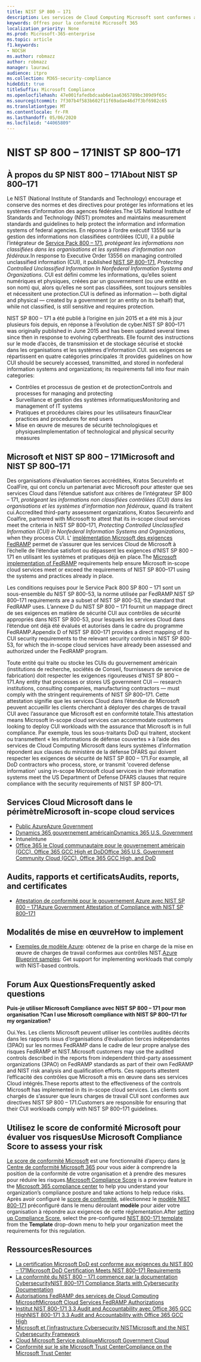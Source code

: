 ```yaml
---
title: NIST SP 800 – 171
description: Les services de Cloud Computing Microsoft sont conformes aux directives NIST SP 800 – 171 afin de protéger les informations non classifiées contrôlées (CUI) dans les systèmes d’information non fédéraux.
keywords: Offres pour la conformité Microsoft 365
localization_priority: None
ms.prod: Microsoft-365-enterprise
ms.topic: article
f1.keywords:
- NOCSH
ms.author: robmazz
author: robmazz
manager: laurawi
audience: itpro
ms.collection: M365-security-compliance
hideEdit: true
titleSuffix: Microsoft Compliance
ms.openlocfilehash: 47e001fafedbdcaab6e1aa6365789bc309d9f65c
ms.sourcegitcommit: 7f307b4f583b602f11f69adae46d7f3bf6982c65
ms.translationtype: MT
ms.contentlocale: fr-FR
ms.lasthandoff: 05/06/2020
ms.locfileid: "44065809"
---
```

# <a name="nist-sp-800171"></a><span data-ttu-id="d689d-104">NIST SP 800 – 171</span><span class="sxs-lookup"><span data-stu-id="d689d-104">NIST SP 800–171</span></span>

## <a name="about-nist-sp-800171"></a><span data-ttu-id="d689d-105">À propos du SP NIST 800 – 171</span><span class="sxs-lookup"><span data-stu-id="d689d-105">About NIST SP 800–171</span></span>

<span data-ttu-id="d689d-106">Le NIST (National Institute of Standards and Technology) encourage et conserve des normes et des directives pour protéger les informations et les systèmes d’information des agences fédérales.</span><span class="sxs-lookup"><span data-stu-id="d689d-106">The US National Institute of Standards and Technology (NIST) promotes and maintains measurement standards and guidelines to help protect the information and information systems of federal agencies.</span></span> <span data-ttu-id="d689d-107">En réponse à l’ordre exécutif 13556 sur la gestion des informations non classifiées contrôlées (CUI), il a publié l’intégrateur de [Service Pack 800 – 171](https://csrc.nist.gov/publications/detail/sp/800-171/rev-1/final), *protégeant les informations non classifiées dans les organisations et les systèmes d’information non fédéraux*.</span><span class="sxs-lookup"><span data-stu-id="d689d-107">In response to Executive Order 13556 on managing controlled unclassified information (CUI), it published [NIST SP 800–171](https://csrc.nist.gov/publications/detail/sp/800-171/rev-1/final), *Protecting Controlled Unclassified Information In Nonfederal Information Systems and Organizations*.</span></span> <span data-ttu-id="d689d-108">CUI est défini comme les informations, qu’elles soient numériques et physiques, créées par un gouvernement (ou une entité en son nom) qui, alors qu’elles ne sont pas classifiées, sont toujours sensibles et nécessitent une protection.</span><span class="sxs-lookup"><span data-stu-id="d689d-108">CUI is defined as information — both digital and physical — created by a government (or an entity on its behalf) that, while not classified, is still sensitive and requires protection.</span></span>

<span data-ttu-id="d689d-109">NIST SP 800 – 171 a été publié à l’origine en juin 2015 et a été mis à jour plusieurs fois depuis, en réponse à l’évolution de cyber.</span><span class="sxs-lookup"><span data-stu-id="d689d-109">NIST SP 800–171 was originally published in June 2015 and has been updated several times since then in response to evolving cyberthreats.</span></span> <span data-ttu-id="d689d-110">Elle fournit des instructions sur le mode d’accès, de transmission et de stockage sécurisé et stocké dans les organisations et les systèmes d’information CUI. ses exigences se répartissent en quatre catégories principales :</span><span class="sxs-lookup"><span data-stu-id="d689d-110">It provides guidelines on how CUI should be securely accessed, transmitted, and stored in nonfederal information systems and organizations; its requirements fall into four main categories:</span></span>

- <span data-ttu-id="d689d-111">Contrôles et processus de gestion et de protection</span><span class="sxs-lookup"><span data-stu-id="d689d-111">Controls and processes for managing and protecting</span></span>
- <span data-ttu-id="d689d-112">Surveillance et gestion des systèmes informatiques</span><span class="sxs-lookup"><span data-stu-id="d689d-112">Monitoring and management of IT systems</span></span>
- <span data-ttu-id="d689d-113">Pratiques et procédures claires pour les utilisateurs finaux</span><span class="sxs-lookup"><span data-stu-id="d689d-113">Clear practices and procedures for end users</span></span>
- <span data-ttu-id="d689d-114">Mise en œuvre de mesures de sécurité technologiques et physiques</span><span class="sxs-lookup"><span data-stu-id="d689d-114">Implementation of technological and physical security measures</span></span>

## <a name="microsoft-and-nist-sp-800171"></a><span data-ttu-id="d689d-115">Microsoft et NIST SP 800 – 171</span><span class="sxs-lookup"><span data-stu-id="d689d-115">Microsoft and NIST SP 800–171</span></span>

<span data-ttu-id="d689d-116">Des organisations d’évaluation tierces accréditées, Kratos SecureInfo et CoalFire, qui ont conclu un partenariat avec Microsoft pour attester que ses services Cloud dans l’étendue satisfont aux critères de l’intégrateur SP 800 – 171, *protégeant les informations non classifiées contrôlées (CUI) dans les organisations et les systèmes d’information non fédéraux*, quand ils traitent cui.</span><span class="sxs-lookup"><span data-stu-id="d689d-116">Accredited third-party assessment organizations, Kratos Secureinfo and Coalfire, partnered with Microsoft to attest that its in-scope cloud services meet the criteria in NIST SP 800–171, *Protecting Controlled Unclassified Information (CUI) in Nonfederal Information Systems and Organizations*, when they process CUI.</span></span> <span data-ttu-id="d689d-117">L' [implémentation Microsoft des exigences FedRAMP](offering-fedramp.md) permet de s’assurer que les services Cloud de Microsoft à l’échelle de l’étendue satisfont ou dépassent les exigences d’NIST SP 800 – 171 en utilisant les systèmes et pratiques déjà en place.</span><span class="sxs-lookup"><span data-stu-id="d689d-117">The [Microsoft implementation of FedRAMP](offering-fedramp.md) requirements help ensure Microsoft in-scope cloud services meet or exceed the requirements of NIST SP 800–171 using the systems and practices already in place.</span></span>

<span data-ttu-id="d689d-118">Les conditions requises pour le Service Pack 800 SP 800 – 171 sont un sous-ensemble du NIST SP 800-53, la norme utilisée par FedRAMP.</span><span class="sxs-lookup"><span data-stu-id="d689d-118">NIST SP 800–171 requirements are a subset of NIST SP 800-53, the standard that FedRAMP uses.</span></span> <span data-ttu-id="d689d-119">L’annexe D du NIST SP 800 – 171 fournit un mappage direct de ses exigences en matière de sécurité CUI aux contrôles de sécurité appropriés dans NIST SP 800-53, pour lesquels les services Cloud dans l’étendue ont déjà été évalués et autorisés dans le cadre du programme FedRAMP.</span><span class="sxs-lookup"><span data-stu-id="d689d-119">Appendix D of NIST SP 800–171 provides a direct mapping of its CUI security requirements to the relevant security controls in NIST SP 800-53, for which the in-scope cloud services have already been assessed and authorized under the FedRAMP program.</span></span>

<span data-ttu-id="d689d-120">Toute entité qui traite ou stocke les CUIs du gouvernement américain (institutions de recherche, sociétés de Conseil, fournisseurs de service de fabrication) doit respecter les exigences rigoureuses d’NIST SP 800 – 171.</span><span class="sxs-lookup"><span data-stu-id="d689d-120">Any entity that processes or stores US government CUI — research institutions, consulting companies, manufacturing contractors — must comply with the stringent requirements of NIST SP 800–171.</span></span> <span data-ttu-id="d689d-121">Cette attestation signifie que les services Cloud dans l’étendue de Microsoft peuvent accueillir les clients cherchant à déployer des charges de travail CUI avec l’assurance que Microsoft est en conformité totale.</span><span class="sxs-lookup"><span data-stu-id="d689d-121">This attestation means Microsoft in-scope cloud services can accommodate customers looking to deploy CUI workloads with the assurance that Microsoft is in full compliance.</span></span> <span data-ttu-id="d689d-122">Par exemple, tous les sous-traitants DoD qui traitent, stockent ou transmettent « les informations de défense couvertes » à l’aide des services de Cloud Computing Microsoft dans leurs systèmes d’information répondent aux clauses du ministère de la défense DFARS qui doivent respecter les exigences de sécurité de NIST SP 800 – 171.</span><span class="sxs-lookup"><span data-stu-id="d689d-122">For example, all DoD contractors who process, store, or transmit 'covered defense information' using in-scope Microsoft cloud services in their information systems meet the US Department of Defense DFARS clauses that require compliance with the security requirements of NIST SP 800–171.</span></span>

## <a name="microsoft-in-scope-cloud-services"></a><span data-ttu-id="d689d-123">Services Cloud Microsoft dans le périmètre</span><span class="sxs-lookup"><span data-stu-id="d689d-123">Microsoft in-scope cloud services</span></span>

- [<span data-ttu-id="d689d-124">Public Azure</span><span class="sxs-lookup"><span data-stu-id="d689d-124">Azure Government</span></span>](https://aka.ms/AzureCompliance)
- [<span data-ttu-id="d689d-125">Dynamics 365 gouvernement américain</span><span class="sxs-lookup"><span data-stu-id="d689d-125">Dynamics 365 U.S. Government</span></span>](https://aka.ms/d365-compliance-list)
- <span data-ttu-id="d689d-126">Intune</span><span class="sxs-lookup"><span data-stu-id="d689d-126">Intune</span></span>
- [<span data-ttu-id="d689d-127">Office 365 le Cloud communautaire pour le gouvernement américain (GCC), Office 365 GCC High et DoD</span><span class="sxs-lookup"><span data-stu-id="d689d-127">Office 365 U.S. Government Community Cloud (GCC), Office 365 GCC High, and DoD</span></span>](https://aka.ms/o365-compliance-framework)

## <a name="audits-reports-and-certificates"></a><span data-ttu-id="d689d-128">Audits, rapports et certificats</span><span class="sxs-lookup"><span data-stu-id="d689d-128">Audits, reports, and certificates</span></span>

- [<span data-ttu-id="d689d-129">Attestation de conformité pour le gouvernement Azure avec NIST SP 800 – 171</span><span class="sxs-lookup"><span data-stu-id="d689d-129">Azure Government Attestation of Compliance with NIST SP 800–171</span></span>](https://aka.ms/Azure-NIST-800-171)

## <a name="how-to-implement"></a><span data-ttu-id="d689d-130">Modalités de mise en œuvre</span><span class="sxs-lookup"><span data-stu-id="d689d-130">How to implement</span></span>

- <span data-ttu-id="d689d-131">[Exemples de modèle Azure](https://docs.microsoft.com/azure/governance/blueprints/samples/): obtenez de la prise en charge de la mise en œuvre de charges de travail conformes aux contrôles NIST.</span><span class="sxs-lookup"><span data-stu-id="d689d-131">[Azure Blueprint samples](https://docs.microsoft.com/azure/governance/blueprints/samples/): Get support for implementing workloads that comply with NIST-based controls.</span></span>

## <a name="frequently-asked-questions"></a><span data-ttu-id="d689d-132">Forum Aux Questions</span><span class="sxs-lookup"><span data-stu-id="d689d-132">Frequently asked questions</span></span>

<span data-ttu-id="d689d-133">**Puis-je utiliser Microsoft Compliance avec NIST SP 800 – 171 pour mon organisation ?**</span><span class="sxs-lookup"><span data-stu-id="d689d-133">**Can I use Microsoft compliance with NIST SP 800–171 for my organization?**</span></span>

<span data-ttu-id="d689d-134">Oui.</span><span class="sxs-lookup"><span data-stu-id="d689d-134">Yes.</span></span> <span data-ttu-id="d689d-135">Les clients Microsoft peuvent utiliser les contrôles audités décrits dans les rapports issus d’organisations d’évaluation tierces indépendantes (3PAO) sur les normes FedRAMP dans le cadre de leur propre analyse des risques FedRAMP et NIST.</span><span class="sxs-lookup"><span data-stu-id="d689d-135">Microsoft customers may use the audited controls described in the reports from independent third-party assessment organizations (3PAO) on FedRAMP standards as part of their own FedRAMP and NIST risk analysis and qualification efforts.</span></span> <span data-ttu-id="d689d-136">Ces rapports attestent l’efficacité des contrôles que Microsoft a mis en œuvre dans ses services Cloud intégrés.</span><span class="sxs-lookup"><span data-stu-id="d689d-136">These reports attest to the effectiveness of the controls Microsoft has implemented in its in-scope cloud services.</span></span> <span data-ttu-id="d689d-137">Les clients sont chargés de s’assurer que leurs charges de travail CUI sont conformes aux directives NIST SP 800 – 171.</span><span class="sxs-lookup"><span data-stu-id="d689d-137">Customers are responsible for ensuring that their CUI workloads comply with NIST SP 800–171 guidelines.</span></span>

## <a name="use-microsoft-compliance-score-to-assess-your-risk"></a><span data-ttu-id="d689d-138">Utilisez le score de conformité Microsoft pour évaluer vos risques</span><span class="sxs-lookup"><span data-stu-id="d689d-138">Use Microsoft Compliance Score to assess your risk</span></span>

<span data-ttu-id="d689d-139">[Le score de conformité Microsoft](compliance-score.md) est une fonctionnalité d’aperçu dans [le Centre de conformité Microsoft 365](microsoft-365-compliance-center.md) pour vous aider à comprendre la position de la conformité de votre organisation et à prendre des mesures pour réduire les risques.</span><span class="sxs-lookup"><span data-stu-id="d689d-139">[Microsoft Compliance Score](compliance-score.md) is a preview feature in the [Microsoft 365 compliance center](microsoft-365-compliance-center.md) to help you understand your organization’s compliance posture and take actions to help reduce risks.</span></span> <span data-ttu-id="d689d-140">Après avoir configuré le [score de conformité](compliance-score-setup.md), sélectionnez le [modèle NIST 800-171](https://go.microsoft.com/fwlink/?linkid=2117526) préconfiguré dans le menu déroulant **modèle** pour aider votre organisation à répondre aux exigences de cette réglementation.</span><span class="sxs-lookup"><span data-stu-id="d689d-140">After [setting up Compliance Score](compliance-score-setup.md), select the pre-configured [NIST 800-171 template](https://go.microsoft.com/fwlink/?linkid=2117526) from the **Template** drop-down menu to help your organization meet the requirements for this regulation.</span></span>

## <a name="resources"></a><span data-ttu-id="d689d-141">Ressources</span><span class="sxs-lookup"><span data-stu-id="d689d-141">Resources</span></span>

- [<span data-ttu-id="d689d-142">La certification Microsoft DoD est conforme aux exigences du NIST 800 – 171</span><span class="sxs-lookup"><span data-stu-id="d689d-142">Microsoft DoD Certification Meets NIST 800–171 Requirements</span></span>](offering-DoD-DISA-L2-L4-L5.md)
- [<span data-ttu-id="d689d-143">La conformité du NIST 800 – 171 commence par la documentation Cybersecurity</span><span class="sxs-lookup"><span data-stu-id="d689d-143">NIST 800–171 Compliance Starts with Cybersecurity Documentation</span></span>](https://www.nist800171.com/)
- [<span data-ttu-id="d689d-144">Autorisations FedRAMP des services de Cloud Computing Microsoft</span><span class="sxs-lookup"><span data-stu-id="d689d-144">Microsoft Cloud Services FedRAMP Authorizations</span></span>](https://marketplace.fedramp.gov/index.html?status=Compliant&sort=productName#/products)
- [<span data-ttu-id="d689d-145">Institut NIST 800-171 3,3 Audit and Accountability avec Office 365 GCC High</span><span class="sxs-lookup"><span data-stu-id="d689d-145">NIST 800-171 3.3 Audit and Accountability with Office 365 GCC High</span></span>](https://info.summit7systems.com/blog/nist-3.3-audit-and-accountability-with-office-365)
- [<span data-ttu-id="d689d-146">Microsoft et l’infrastructure Cybersecurity NIST</span><span class="sxs-lookup"><span data-stu-id="d689d-146">Microsoft and the NIST Cybersecurity Framework</span></span>](offering-nist-csf.md)
- [<span data-ttu-id="d689d-147">Cloud Microsoft Service publique</span><span class="sxs-lookup"><span data-stu-id="d689d-147">Microsoft Government Cloud</span></span>](https://www.microsoft.com/enterprise/government)
- [<span data-ttu-id="d689d-148">Conformité sur le site Microsoft Trust Center</span><span class="sxs-lookup"><span data-stu-id="d689d-148">Compliance on the Microsoft Trust Center</span></span>](https://www.microsoft.com/trust-center/compliance/compliance-overview)
